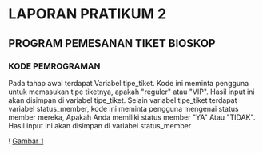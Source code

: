 # LAPORAN PRATIKUM 2

## PROGRAM PEMESANAN TIKET BIOSKOP
### KODE PEMROGRAMAN 
Pada tahap awal terdapat Variabel tipe_tiket. Kode ini meminta pengguna untuk memasukan tipe tiketnya, apakah "reguler" atau "VIP". Hasil input ini akan disimpan di variabel tipe_tiket. Selain variabel tipe_tiket terdapat variabel status_member, kode ini meminta pengguna mengenai status member mereka, Apakah Anda memiliki status member "YA" Atau "TIDAK". Hasil input ini akan disimpan di variabel status_member <p>
! [Gambar 1](SSPY02/SStugas1.png)
